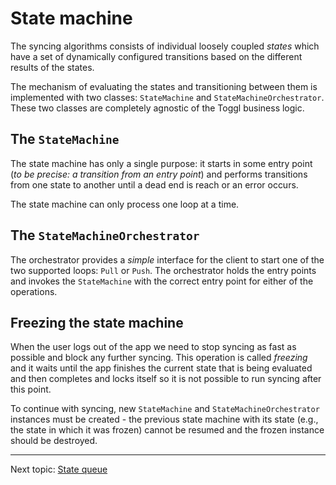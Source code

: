 State machine
=============

The syncing algorithms consists of individual loosely coupled _states_ which have a set of dynamically configured transitions based on the different results of the states.

The mechanism of evaluating the states and transitioning between them is implemented with two classes: `StateMachine` and `StateMachineOrchestrator`. These two classes are completely agnostic of the Toggl business logic.

The `StateMachine`
-----------------

The state machine has only a single purpose: it starts in some entry point (_to be precise: a transition from an entry point_) and performs transitions from one state to another until a dead end is reach or an error occurs.

The state machine can only process one loop at a time.

The `StateMachineOrchestrator`
-----------------------------

The orchestrator provides a _simple_ interface for the client to start one of the two supported loops: `Pull` or `Push`. The orchestrator holds the entry points and invokes the `StateMachine` with the correct entry point for either of the operations.


Freezing the state machine
--------------------------

When the user logs out of the app we need to stop syncing as fast as possible and block any further syncing. This operation is called _freezing_ and it waits until the app finishes the current state that is being evaluated and then completes and locks itself so it is not possible to run syncing after this point.

To continue with syncing, new `StateMachine` and `StateMachineOrchestrator` instances must be created - the previous state machine with its state (e.g., the state in which it was frozen) cannot be resumed and the frozen instance should be destroyed.

---

Next topic: [State queue](state-queue.md)